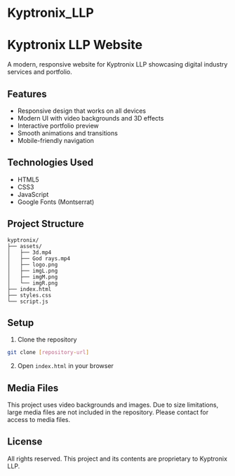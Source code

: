 # Kyptronix_LLP
# Kyptronix LLP Website

A modern, responsive website for Kyptronix LLP showcasing digital industry services and portfolio.

## Features

- Responsive design that works on all devices
- Modern UI with video backgrounds and 3D effects
- Interactive portfolio preview
- Smooth animations and transitions
- Mobile-friendly navigation

## Technologies Used

- HTML5
- CSS3
- JavaScript
- Google Fonts (Montserrat)

## Project Structure

```
kyptronix/
├── assets/
│   ├── 3d.mp4
│   ├── God rays.mp4
│   ├── logo.png
│   ├── imgL.png
│   ├── imgM.png
│   └── imgR.png
├── index.html
├── styles.css
└── script.js
```

## Setup

1. Clone the repository
```bash
git clone [repository-url]
```

2. Open `index.html` in your browser

## Media Files

This project uses video backgrounds and images. Due to size limitations, large media files are not included in the repository. Please contact for access to media files.

## License

All rights reserved. This project and its contents are proprietary to Kyptronix LLP.
